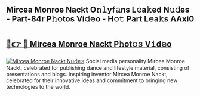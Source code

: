 ## Mircea Monroe Nackt O𝚗𝚕yf𝚊ns L𝚎a𝚔ed N𝚞𝚍es - Part-84r P𝚑𝚘tos Vi𝚍𝚎o - H𝚘𝚝 Part L𝚎a𝚔s AAxi0

# <h2><a href="http://kfeb1sa.oniu.top/?m=Mircea+Monroe+Nackt">🔗👉 🔴 Mircea Monroe Nackt P𝚑ot𝚘𝚜 V𝚒d𝚎o</a></h2>

[![Mircea Monroe Nackt Nu𝚍e𝚜](https://i.imgur.com/0qMVB7G.gif)](http://kfeb1sa.oniu.top/?m=Mircea+Monroe+Nackt)
Social media personality Mircea Monroe Nackt, celebrated for publishing dance and lifestyle material, consisting of presentations and blogs. Inspiring inventor Mircea Monroe Nackt, celebrated for their innovative ideas and commitment to bringing new technologies to the world.  
